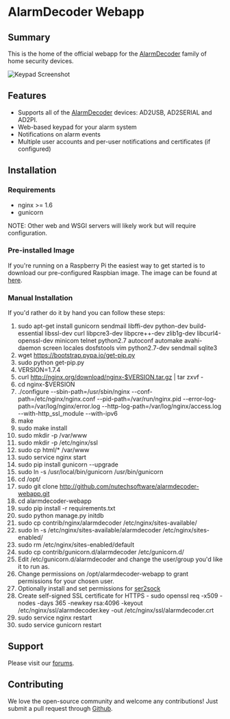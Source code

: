 # AlarmDecoder Webapp

## Summary

This is the home of the official webapp for the [AlarmDecoder](http://www.alarmdecoder.com) family of home security devices.

![Keypad Screenshot](http://github.com/nutechsoftware/alarmdecoder-webapp/raw/master/screenshot.png "Keypad Screenshot")

## Features

- Supports all of the [AlarmDecoder](http://www.alarmdecoder.com) devices: AD2USB, AD2SERIAL and AD2PI.
- Web-based keypad for your alarm system
- Notifications on alarm events
- Multiple user accounts and per-user notifications and certificates (if configured)

## Installation

### Requirements

- nginx >= 1.6
- gunicorn

NOTE: Other web and WSGI servers will likely work but will require configuration.

### Pre-installed Image

If you're running on a Raspberry Pi the easiest way to get started is to download our pre-configured Raspbian image.  The image can be found at [here](http://www.alarmdecoder.com/wiki/index.php/Raspberry_Pi).

### Manual Installation

If you'd rather do it by hand you can follow these steps:

1. sudo apt-get install gunicorn sendmail libffi-dev python-dev build-essential libssl-dev curl libpcre3-dev libpcre++-dev zlib1g-dev libcurl4-openssl-dev minicom telnet python2.7 autoconf automake avahi-daemon screen locales dosfstools vim python2.7-dev sendmail sqlite3
2. wget https://bootstrap.pypa.io/get-pip.py
3. sudo python get-pip.py
4. VERSION=1.7.4
5. curl http://nginx.org/download/nginx-$VERSION.tar.gz | tar zxvf -
6. cd nginx-$VERSION
7. ./configure --sbin-path=/usr/sbin/nginx --conf-path=/etc/nginx/nginx.conf --pid-path=/var/run/nginx.pid --error-log-path=/var/log/nginx/error.log --http-log-path=/var/log/nginx/access.log --with-http_ssl_module --with-ipv6
8. make
9. sudo make install
10. sudo mkdir -p /var/www
11. sudo mkdir -p /etc/nginx/ssl
11. sudo cp html/* /var/www
12. sudo service nginx start
13. sudo pip install gunicorn --upgrade
14. sudo ln -s /usr/local/bin/gunicorn /usr/bin/gunicorn
15. cd /opt/
16. sudo git clone http://github.com/nutechsoftware/alarmdecoder-webapp.git
17. cd alarmdecoder-webapp
18. sudo pip install -r requirements.txt
19. sudo python manage.py initdb
20. sudo cp contrib/nginx/alarmdecoder /etc/nginx/sites-available/
21. sudo ln -s /etc/nginx/sites-available/alarmdecoder /etc/nginx/sites-enabled/
22. sudo rm /etc/nginx/sites-enabled/default
23. sudo cp contrib/gunicorn.d/alarmdecoder /etc/gunicorn.d/
24. Edit /etc/gunicorn.d/alarmdecoder and change the user/group you'd like it to run as.
25. Change permissions on /opt/alarmdecoder-webapp to grant permissions for your chosen user.
26. Optionally install and set permissions for [ser2sock](http://github.com/alarmdecoder/ser2sock.git)
27. Create self-signed SSL certificate for HTTPS - sudo openssl req -x509 -nodes -days 365 -newkey rsa:4096 -keyout /etc/nginx/ssl/alarmdecoder.key -out /etc/nginx/ssl/alarmdecoder.crt
28. sudo service nginx restart
29. sudo service gunicorn restart

## Support

Please visit our [forums](http://www.alarmdecoder.com/forums/).

## Contributing

We love the open-source community and welcome any contributions!  Just submit a pull request through [Github](http://github.com).
